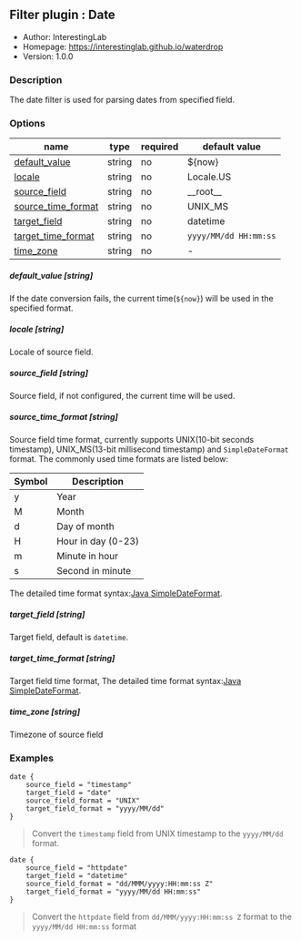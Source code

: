 ## Filter plugin : Date

* Author: InterestingLab
* Homepage: https://interestinglab.github.io/waterdrop
* Version: 1.0.0

### Description

The date filter is used for parsing dates from specified field.

### Options

| name | type | required | default value |
| --- | --- | --- | --- |
| [default_value](#default_value-string) | string | no | ${now} |
| [locale](#locale-string) | string | no | Locale.US |
| [source_field](#source_field-string) | string | no | \_\_root\_\_ |
| [source_time_format](#source_time_format-string) | string | no | UNIX_MS |
| [target_field](#target_field-string) | string | no | datetime |
| [target_time_format](#target_time_format-string) | string | no | `yyyy/MM/dd HH:mm:ss` |
| [time_zone](#time_zone-string) | string | no | - |

##### default_value [string]

If the date conversion fails, the current time(`${now}`) will be used in the specified format.


##### locale [string]

Locale of source field.

##### source_field [string]

Source field, if not configured, the current time will be used.

##### source_time_format [string]

Source field time format, currently supports UNIX(10-bit seconds timestamp), UNIX_MS(13-bit millisecond timestamp) and `SimpleDateFormat` format. The commonly used time formats are listed below:


| Symbol | Description |
| --- | --- |
| y | Year |
| M | Month |
| d | Day of month |
| H | Hour in day (0-23) |
| m | Minute in hour |
| s | Second in minute |

The detailed time format syntax:[Java SimpleDateFormat](https://docs.oracle.com/javase/tutorial/i18n/format/simpleDateFormat.html).



##### target_field [string]

Target field, default is `datetime`.

##### target_time_format [string]

Target field time format, The detailed time format syntax:[Java SimpleDateFormat](https://docs.oracle.com/javase/tutorial/i18n/format/simpleDateFormat.html).


##### time_zone [string]

Timezone of source field


### Examples

```
date {
    source_field = "timestamp"
    target_field = "date"
    source_field_format = "UNIX"
    target_field_format = "yyyy/MM/dd"
}
```

> Convert the `timestamp` field from UNIX timestamp to the `yyyy/MM/dd` format.

```
date {
    source_field = "httpdate"
    target_field = "datetime"
    source_field_format = "dd/MMM/yyyy:HH:mm:ss Z"
    target_field_format = "yyyy/MM/dd HH:mm:ss"
}
```


> Convert the `httpdate` field from `dd/MMM/yyyy:HH:mm:ss Z` format to the `yyyy/MM/dd HH:mm:ss` format
